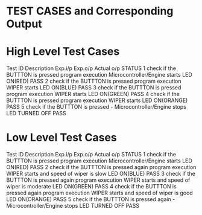 # TEST CASES and Corresponding Output
# High Level Test Cases
Test ID	Description	Exp.i/p	Exp.o/p	Actual o/p	STATUS
1	check if the BUTTTON is pressed	program execution	Microcontroller/Engine starts	LED ON(RED)	PASS
2	check if the BUTTTON is pressed	program execution	WIPER starts	LED ON(BLUE)	PASS
3	check if the BUTTTON is pressed	program execution	WIPER starts	LED ON(GREEN)	PASS
4	check if the BUTTTON is pressed	program execution	WIPER starts	LED ON(ORANGE)	PASS
5	check if the BUTTTON is pressed	-	Microcontroller/Engine stops	LED TURNED OFF	PASS
# Low Level Test Cases
Test ID	Description	Exp.i/p	Exp.o/p	Actual o/p	STATUS
1	check if the BUTTTON is pressed	program execution	Microcontroller/Engine starts	LED ON(RED)	PASS
2	check if the BUTTTON is pressed again	program execution	WIPER starts and speed of wiper is slow	LED ON(BLUE)	PASS
3	check if the BUTTTON is pressed again	program execution	WIPER starts and speed of wiper is moderate	LED ON(GREEN)	PASS
4	check if the BUTTTON is pressed again	program execution	WIPER starts and speed of wiper is good	LED ON(ORANGE)	PASS
5	check if the BUTTTON is pressed again	-	Microcontroller/Engine stops	LED TURNED OFF	PASS
